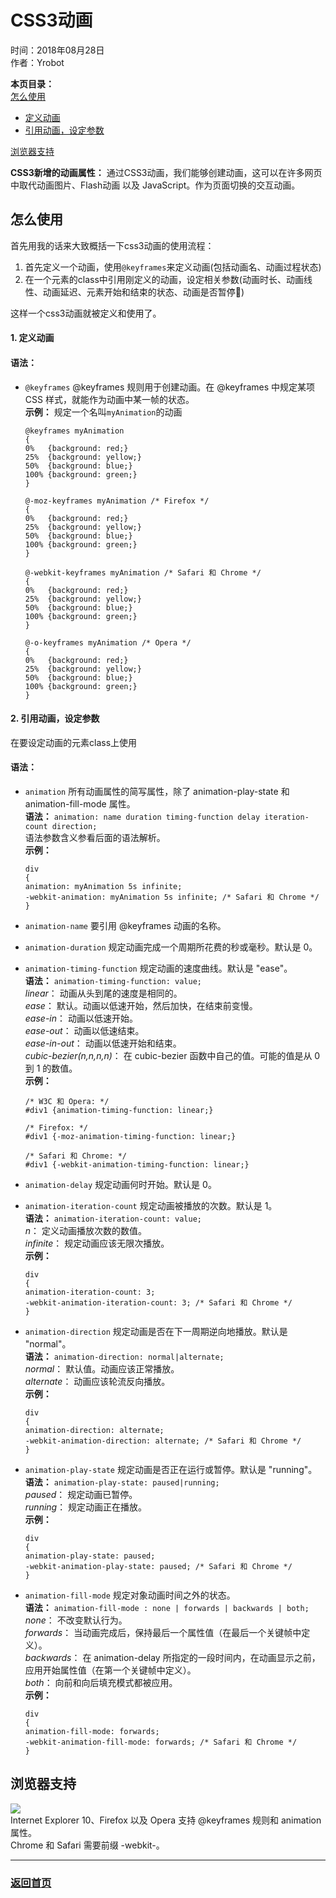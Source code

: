 # CSS3动画  
时间：2018年08月28日  
作者：Yrobot  

__本页目录：__   
[怎么使用](#id1)  
- [定义动画](#id11)
- [引用动画，设定参数](#id12)  

[浏览器支持](#id3)  

__CSS3新增的动画属性：__  通过CSS3动画，我们能够创建动画，这可以在许多网页中取代动画图片、Flash动画 以及 JavaScript。作为页面切换的交互动画。

<a id='id1'></a>

## 怎么使用
首先用我的话来大致概括一下css3动画的使用流程：
1. 首先定义一个动画，使用`@keyframes`来定义动画(包括动画名、动画过程状态)
2. 在一个元素的class中引用刚定义的动画，设定相关参数(动画时长、动画线性、动画延迟、元素开始和结束的状态、动画是否暂停)    

这样一个css3动画就被定义和使用了。

<a href="" id="id11"></a>

#### 1. 定义动画  
#### __语法：__   
- `@keyframes`  @keyframes 规则用于创建动画。在 @keyframes 中规定某项 CSS 样式，就能作为动画中某一帧的状态。   
    __示例：__ 规定一个名叫``myAnimation``的动画   
    ```
    @keyframes myAnimation
    {
    0%   {background: red;}
    25%  {background: yellow;}
    50%  {background: blue;}
    100% {background: green;}
    }

    @-moz-keyframes myAnimation /* Firefox */
    {
    0%   {background: red;}
    25%  {background: yellow;}
    50%  {background: blue;}
    100% {background: green;}
    }

    @-webkit-keyframes myAnimation /* Safari 和 Chrome */
    {
    0%   {background: red;}
    25%  {background: yellow;}
    50%  {background: blue;}
    100% {background: green;}
    }

    @-o-keyframes myAnimation /* Opera */
    {
    0%   {background: red;}
    25%  {background: yellow;}
    50%  {background: blue;}
    100% {background: green;}
    }
    ```  

<a href="" id="id12"></a>

#### 2. 引用动画，设定参数  
在要设定动画的元素class上使用  
#### __语法：__   
- `animation`	所有动画属性的简写属性，除了 animation-play-state 和 animation-fill-mode 属性。  
    __语法：__ `animation: name duration timing-function delay iteration-count direction;`   
    语法参数含义参看后面的语法解析。   
    __示例：__ 
    ```
    div
    {
    animation: myAnimation 5s infinite;
    -webkit-animation: myAnimation 5s infinite; /* Safari 和 Chrome */
    }
    ```   
- `animation-name`	要引用 @keyframes 动画的名称。  
    
- `animation-duration`	规定动画完成一个周期所花费的秒或毫秒。默认是 0。
     
- `animation-timing-function`	规定动画的速度曲线。默认是 "ease"。  
    __语法：__ `animation-timing-function: value;`     
    _linear_：	动画从头到尾的速度是相同的。  
    _ease_：	默认。动画以低速开始，然后加快，在结束前变慢。  
    _ease-in_：	动画以低速开始。  
    _ease-out_：	动画以低速结束。  
    _ease-in-out_：	动画以低速开始和结束。  
    _cubic-bezier(n,n,n,n)_： 在 cubic-bezier 函数中自己的值。可能的值是从 0 到 1 的数值。   
    __示例：__   
    ```
    /* W3C 和 Opera: */
    #div1 {animation-timing-function: linear;}

    /* Firefox: */
    #div1 {-moz-animation-timing-function: linear;}

    /* Safari 和 Chrome: */
    #div1 {-webkit-animation-timing-function: linear;}
    ```
- `animation-delay`	规定动画何时开始。默认是 0。  
  
- `animation-iteration-count`	规定动画被播放的次数。默认是 1。    
    __语法：__ `animation-iteration-count: value;`       
    _n_：	 定义动画播放次数的数值。  
    _infinite_：	规定动画应该无限次播放。    
    __示例：__   
    ```
    div
    {
    animation-iteration-count: 3;
    -webkit-animation-iteration-count: 3; /* Safari 和 Chrome */
    }
    ```
- `animation-direction`	规定动画是否在下一周期逆向地播放。默认是 "normal"。  
    __语法：__ `animation-direction: normal|alternate;`       
    _normal_：	默认值。动画应该正常播放。  
    _alternate_：	动画应该轮流反向播放。      
    __示例：__   
    ```
    div
    {
    animation-direction: alternate;
    -webkit-animation-direction: alternate; /* Safari 和 Chrome */
    }
    ```
- `animation-play-state`	规定动画是否正在运行或暂停。默认是 "running"。  
   __语法：__ `animation-play-state: paused|running;`       
    _paused_： 规定动画已暂停。  
    _running_：	规定动画正在播放。       
    __示例：__   
    ```
    div
    {
    animation-play-state: paused;
    -webkit-animation-play-state: paused; /* Safari 和 Chrome */
    }
    ```
- `animation-fill-mode`	规定对象动画时间之外的状态。     
   __语法：__ `animation-fill-mode : none | forwards | backwards | both;`       
    _none_： 不改变默认行为。   
    _forwards_： 当动画完成后，保持最后一个属性值（在最后一个关键帧中定义）。  
    _backwards_： 在 animation-delay 所指定的一段时间内，在动画显示之前，应用开始属性值（在第一个关键帧中定义）。  
    _both_： 向前和向后填充模式都被应用。         
    __示例：__   
    ```
    div
    {
    animation-fill-mode: forwards;
    -webkit-animation-fill-mode: forwards; /* Safari 和 Chrome */
    }
    ``` 

<a href="" id="id3"></a>

## 浏览器支持
![](https://ws2.sinaimg.cn/large/0069RVTdgy1fupd51aiv4j30u209k76w.jpg)  
Internet Explorer 10、Firefox 以及 Opera 支持 @keyframes 规则和 animation 属性。  
Chrome 和 Safari 需要前缀 -webkit-。

--- 
### [返回首页](/README.md)
